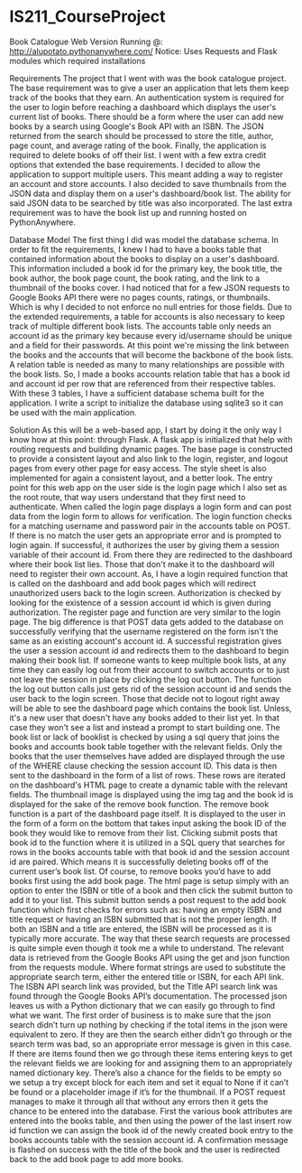 # IS211_CourseProject
Book Catalogue
Web Version Running @: http://alupotato.pythonanywhere.com/
Notice: Uses Requests and Flask modules which required installations

Requirements
  The project that I went with was the book catalogue project. The base requirement was to give a user an application that lets them keep track of the books that they earn. An authentication system is required for the user to login before reaching a dashboard which displays the user's current list of books. There should be a form where the user can add new books by a search using Google's Book API with an ISBN. The JSON returned from the search should be processed to store the title, author, page count, and average rating of the book. Finally, the application is required to delete books of off their list.
  I went with a few extra credit options that extended the base requirements. I decided to allow the application to support multiple users. This meant adding a way to register an account and store accounts. I also decided to save thumbnails from the JSON data and display them on a user's dashboard/book list. The ability for said JSON data to be searched by title was also incorporated. The last extra requirement was to have the book list up and running hosted on PythonAnywhere.

Database Model
  The first thing I did was model the database schema. In order to fit the requirements, I knew I had to have a books table that contained information about the books to display on a user's dashboard. This information included a book id for the primary key, the book title, the book author, the book page count, the book rating, and the link to a thumbnail of the books cover. I had noticed that for a few JSON requests to Google Books API there were no pages counts, ratings, or thumbnails. Which is why I decided to not enforce no null entries for those fields.
  Due to the extended requirements, a table for accounts is also necessary to keep track of multiple different book lists. The accounts table only needs an account id as the primary key because every id/username should be unique and a field for their passwords. At this point we're missing the link between the books and the accounts that will become the backbone of the book lists. A relation table is needed as many to many relationships are possible with the book lists. So, I made a books accounts relation table that has a book id and account id per row that are referenced from their respective tables. With these 3 tables, I have a sufficient database schema built for the application. I write a script to initialize the database using sqlite3 so it can be used with the main application.
  
Solution
  As this will be a web-based app, I start by doing it the only way I know how at this point: through Flask. A flask app is initialized that help with routing requests and building dynamic pages. The base page is constructed to provide a consistent layout and also link to the login, register, and logout pages from every other page for easy access. The style sheet is also implemented for again a consistent layout, and a better look. 
  The entry point for this web app on the user side is the login page which I also set as the root route, that way users understand that they first need to authenticate. When called the login page displays a login form and can post data from the login form to allows for verification. The login function checks for a matching username and password pair in the accounts table on POST. If there is no match the user gets an appropriate error and is prompted to login again. If successful, it authorizes the user by giving them a session variable of their account id. From there they are redirected to the dashboard where their book list lies.
  Those that don't make it to the dashboard will need to register their own account. As, I have a login required function that is called on the dashboard and add book pages which will redirect unauthorized users back to the login screen. Authorization is checked by looking for the existence of a session account id which is given during authorization. The register page and function are very similar to the login page. The big difference is that POST data gets added to the database on successfully verifying that the username registered on the form isn't the same as an existing account's account id. A successful registration gives the user a session account id and redirects them to the dashboard to begin making their book list.
  If someone wants to keep multiple book lists, at any time they can easily log out from their account to switch accounts or to just not leave the session in place by clicking the log out button. The function the log out button calls just gets rid of the session account id and sends the user back to the login screen.
Those that decide not to logout right away will be able to see the dashboard page which contains the book list. Unless, it's a new user that doesn't have any books added to their list yet. In that case they won't see a list and instead a prompt to start building one. The book list or lack of booklist is checked by using a sql query that joins the books and accounts book table together with the relevant fields. Only the books that the user themselves have added are displayed through the use of the WHERE clause checking the session account ID. This data is then sent to the dashboard in the form of a list of rows. These rows are iterated on the dashboard's HTML page to create a dynamic table with the relevant fields. The thumbnail image is displayed using the img tag and the book id is displayed for the sake of the remove book function.
The remove book function is a part of the dashboard page itself. It is displayed to the user in the form of a form on the bottom that takes input asking the book ID of the book they would like to remove from their list. Clicking submit posts that book id to the function where it is utilized in a SQL query that searches for rows in the books accounts table with that book id and the session account id are paired. Which means it is successfully deleting books off of the current user’s book list.
Of course, to remove books you’d have to add books first using the add book page. The html page is setup simply with an option to enter the ISBN or title of a book and then click the submit button to add it to your list. This submit button sends a post request to the add book function which first checks for errors such as: having an empty ISBN and title request or having an ISBN submitted that is not the proper length. If both an ISBN and a title are entered, the ISBN will be processed as it is typically more accurate.
The way that these search requests are processed is quite simple even though it took me a while to understand. The relevant data is retrieved from the Google Books API using the get and json function from the requests module. Where format strings are used to substitute the appropriate search term, either the entered title or ISBN, for each API link. The ISBN API search link was provided, but the Title API search link was found through the Google Books API’s documentation. 
The processed json leaves us with a Python dictionary that we can easily go through to find what we want. The first order of business is to make sure that the json search didn’t turn up nothing by checking if the total items in the json were equivalent to zero. If they are then the search either didn’t go through or the search term was bad, so an appropriate error message is given in this case. If there are items found then we go through these items entering keys to get the relevant fields we are looking for and assigning them to an appropriately named dictionary key. There’s also a chance for the fields to be empty so we setup a try except block for each item and set it equal to None if it can’t be found or a placeholder image if it’s for the thumbnail.
 If a POST request manages to make it through all that without any errors then it gets the chance to be entered into the database. First the various book attributes are entered into the books table, and then using the power of the last insert row id function we can assign the book id of the newly created book entry to the books accounts table with the session account id. A confirmation message is flashed on success with the title of the book and the user is redirected back to the add book page to add more books. 
